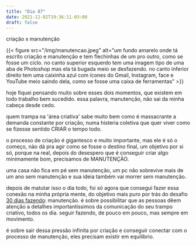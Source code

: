 ```yaml
---
title: "Dia 87"
date: 2021-12-02T19:36:11-03:00
draft: false
---
```


criação x manutenção

{{< figure src="/img/manutencao.jpeg" alt="um fundo amarelo onde tá escrito criação e manutenção e tem flechinhas de um pro outro, como se fosse um ciclo. no canto superior esquerdo tem uma imagem tipo de uma aba de Photoshop mas ela tá bugada meio se desfazendo. no canto inferior direito tem uma caixinha azul com ícones do Gmail, Instagram, face e YouTube meio saindo dela, como se fosse uma caixa de ferramentas" >}}

hoje fiquei pensando muito sobre esses dois momentos, que existem em todo trabalho bem sucedido. essa palavra, manutenção, não sai da minha cabeça desde cedo. 

quem trampa na 'área criativa' sabe muito bem como é massacrante a demanda constante por criação, numa histeria coletiva que quer viver como se fizesse sentido CRIAR o tempo todo.

o processo de criação é gigantesco e muito importante, mas ele é só o começo, não dá pra agir como se fosse o destino final, um objetivo por si só, porque na real, depois do desespero que é conseguir criar algo minimamente bom, precisamos de MANUTENÇÃO. 

uma casa não fica em pé sem manutenção, um pc não sobrevive mais de um ano sem manutenção e sua ideia também vai morrer sem manutenção. 

depois de matutar isso o dia todo, foi só agora que consegui fazer essa conexão na minha própria mente, do objetivo mais puro por trás do desafio [30 dias fazendo](https://30dias.engajaflix.club): manutenção. é sobre possibilitar que as pessoas dêem atenção a detalhes importantíssimos da comunicação do seu trampo criativo, todos os dia. seguir fazendo, de pouco em pouco, mas sempre em movimento.

é sobre sair dessa pressão infinita por criação e conseguir conectar com o processo de manutenção, eles precisam existir em equilíbrio. 